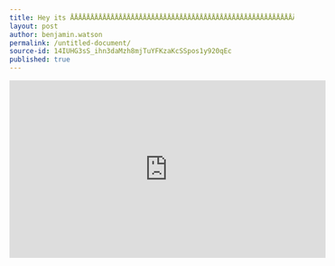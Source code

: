 ```yaml
---
title: Hey its ÅÅÅÅÅÅÅÅÅÅÅÅÅÅÅÅÅÅÅÅÅÅÅÅÅÅÅÅÅÅÅÅÅÅÅÅÅÅÅÅÅÅÅÅÅÅÅÅÅÅÅÅÅÅÅÅÅÅÅÅÅÅÅÅÅÅÅÅÅÅÅÅÅÅÅÅÅÅÅÅÅÅÅÅÅÅÅÅÅÅÅÅÅÅÅÅÅÅÅÅÅÅÅÅÅÅÅÅÅÅÅÅÅÅÅÅÅÅÅÅÅÅÅÅÅÅÅÅÅÅÅÅÅÅÅÅÅÅÅÅÅÅÅÅÅÅÅÅÅÅÅÅÅÅÅÅÅÅÅÅÅÅÅÅÅÅÅÅÅÅÅÅÅÅÅÅÅÅÅÅÅÅÅÅÅÅÅÅÅÅÅÅÅÅÅÅÅÅÅÅÅÅÅÅÅÅÅÅÅÅÅÅÅÅÅÅÅÅÅÅÅÅÅÅÅÅÅÅÅÅÅÅÅÅÅÅÅÅÅÅÅÅÅÅÅÅÅÅÅÅÅÅÅÅÅÅÅÅÅÅÅÅÅÅÅÅÅÅÅÅÅÅÅÅÅÅÅÅÅÅÅÅÅÅÅÅÅÅÅÅÅÅÅÅÅÅÅÅÅÅÅÅÅÅÅÅÅÅÅÅÅÅÅÅÅÅÅÅÅÅÅÅÅÅÅÅÅÅÅÅÅÅÅÅÅÅÅÅÅÅÅÅÅÅÅÅÅÅÅÅÅÅÅÅÅÅÅÅÅÅÅÅÅÅÅÅÅÅÅÅÅÅÅÅÅÅÅÅÅÅÅÅÅÅÅÅÅÅÅÅÅÅÅÅÅÅÅÅÅÅÅÅÅÅÅÅÅÅÅÅÅÅÅÅÅÅÅÅÅÅÅÅÅÅÅÅÅÅÅÅÅÅÅÅÅÅÅÅÅÅÅÅÅÅÅÅÅÅÅÅÅÅÅÅÅÅÅÅÅÅÅÅÅÅÅÅÅÅÅÅÅÅÅÅÅÅÅÅÅÅÅÅÅÅÅÅÅÅÅÅÅÅÅÅÅÅÅÅÅÅÅÅÅÅÅÅÅÅÅÅÅÅÅÅÅÅÅÅÅÅÅÅÅÅÅÅÅÅÅÅÅÅÅÅÅÅÅÅÅÅÅÅÅÅÅÅÅÅÅÅÅÅÅÅÅÅÅÅÅÅÅÅÅÅÅÅÅÅÅÅÅÅÅÅÅÅÅÅÅÅÅÅÅÅÅÅÅÅÅÅÅÅÅÅÅÅÅÅÅÅÅÅÅÅÅÅÅÅÅÅÅÅÅÅÅÅÅÅÅÅÅÅÅÅÅÅÅÅÅÅÅÅÅÅÅÅÅÅÅÅÅÅÅÅÅÅÅÅÅÅÅÅÅÅÅÅÅÅÅÅÅÅÅÅÅÅÅÅÅÅÅÅÅÅÅÅÅÅÅÅÅÅÅÅÅÅÅÅÅÅÅÅÅÅÅÅÅÅÅÅÅÅÅÅÅÅÅÅÅÅÅÅÅÅÅÅÅÅÅÅÅÅÅÅÅÅÅÅÅÅÅÅÅÅÅÅÅÅÅÅÅÅÅÅÅÅÅÅÅÅÅÅÅÅÅÅÅÅÅÅÅÅÅÅÅÅÅÅÅÅÅÅÅÅÅÅÅÅÅÅÅÅÅÅÅÅÅÅÅÅÅÅÅÅÅÅÅÅÅÅÅÅÅÅÅÅÅÅÅÅÅÅÅÅÅÅÅÅÅÅÅÅÅÅÅÅÅÅÅÅÅÅÅÅÅÅÅÅÅÅÅÅÅÅÅÅÅÅÅÅÅÅÅÅÅÅÅÅÅÅÅÅÅÅÅÅÅÅÅÅÅÅÅÅÅÅÅÅÅÅÅÅÅÅÅÅÅÅÅÅÅÅÅÅÅÅÅÅÅÅÅÅÅÅÅÅÅÅÅÅÅÅÅÅÅÅÅÅÅÅÅÅÅÅÅÅÅÅÅÅÅÅÅÅÅÅÅÅÅÅÅÅÅÅÅÅÅÅÅÅÅÅÅÅÅÅÅÅÅÅÅÅÅÅÅÅÅÅÅÅÅÅÅÅÅÅÅÅÅÅÅÅÅÅÅÅÅÅÅÅÅÅÅÅÅÅÅÅÅÅÅÅÅÅÅÅÅÅÅÅÅÅÅÅÅÅÅÅÅÅÅÅÅÅÅÅÅÅÅÅÅÅÅÅÅÅÅÅÅÅÅÅÅÅÅÅÅÅÅÅÅÅÅÅÅÅÅÅÅÅÅÅÅÅÅÅÅÅÅÅÅÅÅÅÅÅÅÅÅÅ
layout: post
author: benjamin.watson
permalink: /untitled-document/
source-id: 14IUHG3sS_ihn3daMzh8mjTuYFKzaKcSSpos1y920qEc
published: true
---
```

<iframe width="560" height="315" src="https://www.youtube.com/embed/j1a4bNn1FEs?rel=0&amp;showinfo=0" frameborder="0" allowfullscreen></iframe>

